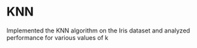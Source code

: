 # KNN
Implemented the KNN algorithm on the Iris dataset and analyzed performance for various values of k
